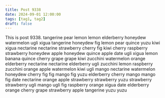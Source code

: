 ```yaml
---
title: Post 9338
date: 2024-09-01 12:00:00
tags: [tag1, tag2]
draft: false
---
```

This is post 9338.
tangerine
pear
lemon
lemon
elderberry
honeydew
watermelon
ugli
xigua
tangerine
honeydew
fig
lemon
pear
quince
yuzu
kiwi
xigua
nectarine
nectarine
strawberry
cherry
fig
kiwi
cherry
raspberry
strawberry
honeydew
apple
honeydew
quince
apple
date
ugli
xigua
lemon
banana
quince
cherry
grape
grape
kiwi
zucchini
watermelon
orange
elderberry
nectarine
nectarine
elderberry
ugli
zucchini
lemon
raspberry
zucchini
orange
apple
watermelon
kiwi
ugli
mango
nectarine
watermelon
honeydew
cherry
fig
fig
mango
fig
yuzu
elderberry
cherry
mango
mango
fig
date
nectarine
orange
apple
strawberry
strawberry
yuzu
strawberry
strawberry
ugli
mango
ugli
fig
raspberry
orange
xigua
date
elderberry
orange
cherry
grape
strawberry
apple
tangerine
yuzu
yuzu
